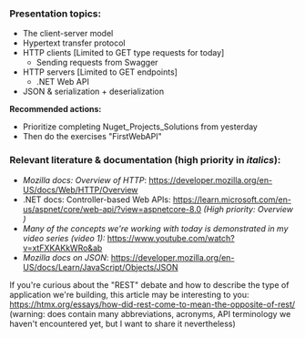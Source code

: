 ### Presentation topics:

- The client-server model
- Hypertext transfer protocol
- HTTP clients [Limited to GET type requests for today]
    - Sending requests from Swagger
- HTTP servers [Limited to GET endpoints]
    - .NET Web API 
- JSON & serialization + deserialization

**Recommended actions:**
- Prioritize completing Nuget_Projects_Solutions from yesterday
- Then do the exercises "FirstWebAPI"



### Relevant literature & documentation (high priority in *italics*):
- *Mozilla docs: Overview of HTTP*: https://developer.mozilla.org/en-US/docs/Web/HTTP/Overview
- .NET docs: Controller-based Web APIs: https://learn.microsoft.com/en-us/aspnet/core/web-api/?view=aspnetcore-8.0 *(High priority: Overview )*
- *Many of the concepts we're working with today is demonstrated in my video series (video 1):* https://www.youtube.com/watch?v=xtFXKAKkWRo&ab
- *Mozilla docs on JSON*: https://developer.mozilla.org/en-US/docs/Learn/JavaScript/Objects/JSON

If you're curious about the "REST" debate and how to describe the type of application we're building, this article may be interesting to you: https://htmx.org/essays/how-did-rest-come-to-mean-the-opposite-of-rest/ (warning: does contain many abbreviations, acronyms, API terminology we haven't encountered yet, but I want to share it nevertheless)